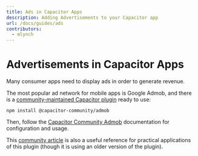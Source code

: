 ```yaml
---
title: Ads in Capacitor Apps
description: Adding Advertisements to your Capacitor app
url: /docs/guides/ads
contributors:
  - mlynch
---
```


# Advertisements in Capacitor Apps

Many consumer apps need to display ads in order to generate revenue.

The most popular ad network for mobile apps is Google Admob, and there is a [community-maintained Capacitor plugin](https://github.com/capacitor-community/admob) ready to use:

```shell
npm install @capacitor-community/admob
```

Then, follow the [Capacitor Community Admob](https://github.com/capacitor-community/admob) documentation for configuration and usage.

This [community article](https://medium.com/enappd/implement-admob-in-ionic-react-capacitor-apps-ebc7af360b41) is also a useful reference for practical applications of this plugin (though it is using an older version of the plugin).
